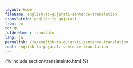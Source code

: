 ```yaml
---
layout: home
fileName: english-to-gujarati-sentence-translation
translatein: english_to_gujarati
from: en
to: gu
folderName : translate
lang: ja
permalink: /ja/english-to-gujarati-sentence-translation
tool: english-to-gujarati-sentence-translation
---
```

{% include section/translateinto.html %}
